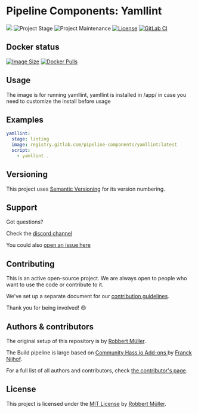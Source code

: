 # Pipeline Components: Yamllint

[![][gitlab-repo-shield]][repository]
![Project Stage][project-stage-shield]
![Project Maintenance][maintenance-shield]
[![License][license-shield]](LICENSE)
[![GitLab CI][gitlabci-shield]][gitlabci]

## Docker status

[![Image Size][size-shield]][dockerhub]
[![Docker Pulls][pulls-shield]][dockerhub]

## Usage

The image is for running yamllint, yamllint is installed in /app/ in case you need to customize the install before usage

## Examples

```yaml
yamllint:
  stage: linting
  image: registry.gitlab.com/pipeline-components/yamllint:latest
  script:
    - yamllint .
```

## Versioning

This project uses [Semantic Versioning][semver] for its version numbering.

## Support

Got questions?

Check the [discord channel][discord]

You could also [open an issue here][issue]

## Contributing

This is an active open-source project. We are always open to people who want to
use the code or contribute to it.

We've set up a separate document for our [contribution guidelines][contributing-link].

Thank you for being involved! 😍

## Authors & contributors

The original setup of this repository is by [Robbert Müller][mjrider].

The Build pipeline is large based on [Community Hass.io Add-ons
][hassio-addons] by [Franck Nijhof][frenck].

For a full list of all authors and contributors,
check [the contributor's page][contributors].

## License

This project is licensed under the [MIT License](./LICENSE) by [Robbert Müller][mjrider].

[contributing-link]: https://pipeline-components.dev/contributing/
[contributors]: https://gitlab.com/pipeline-components/yamllint/-/graphs/main
[discord]: https://discord.gg/vhxWFfP
[dockerhub]: https://hub.docker.com/r/pipelinecomponents/yamllint
[frenck]: https://github.com/frenck
[gitlab-repo-shield]: https://img.shields.io/badge/Source-Gitlab-orange.svg?logo=gitlab
[gitlabci-shield]: https://img.shields.io/gitlab/pipeline/pipeline-components/yamllint.svg
[gitlabci]: https://gitlab.com/pipeline-components/yamllint/-/commits/main
[hassio-addons]: https://github.com/hassio-addons
[issue]: https://gitlab.com/pipeline-components/yamllint/issues
[license-shield]: https://img.shields.io/badge/License-MIT-green.svg
[maintenance-shield]: https://img.shields.io/maintenance/yes/2025.svg
[mjrider]: https://gitlab.com/mjrider
[project-stage-shield]: https://img.shields.io/badge/project%20stage-production%20ready-brightgreen.svg
[pulls-shield]: https://img.shields.io/docker/pulls/pipelinecomponents/yamllint.svg?logo=docker
[repository]: https://gitlab.com/pipeline-components/yamllint
[semver]: http://semver.org/spec/v2.0.0.html
[size-shield]: https://img.shields.io/docker/image-size/pipelinecomponents/yamllint.svg?logo=docker
